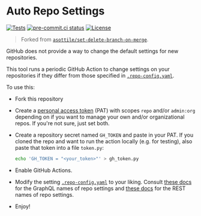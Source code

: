 # Auto Repo Settings

[![Tests](https://github.com/janosh/auto-repo-config/workflows/Auto%20Repo%20Config/badge.svg)](https://github.com/janosh/auto-repo-config/actions)
[![pre-commit.ci status](https://results.pre-commit.ci/badge/github/janosh/auto-repo-config/main.svg)](https://results.pre-commit.ci/latest/github/janosh/auto-repo-config/main)
[![License](https://img.shields.io/github/license/janosh/auto-repo-config?label=License)](/license)

> Forked from [`asottile/set-delete-branch-on-merge`](https://github.com/asottile/set-delete-branch-on-merge).

GitHub does not provide a way to change the default settings for new repositories.

This tool runs a periodic GitHub Action to change settings on your repositories if they differ from those specified in [`.repo-config.yaml`](.repo-config.yaml).

To use this:

- Fork this repository
- Create a [personal access token](https://github.com/settings/tokens/new) (PAT) with scopes `repo` and/or `admin:org` depending on if you want to manage your own and/or organizational repos. If you're not sure, just set both.
- Create a repository secret named `GH_TOKEN` and paste in your PAT. If you cloned the repo and want to run the action locally (e.g. for testing), also paste that token into a file `token.py`:

    ```sh
    echo 'GH_TOKEN = "<your_token>"' > gh_token.py
    ```

- Enable GitHub Actions.
- Modify the setting [`.repo-config.yaml`](.repo-config.yaml) to your liking. Consult [these docs](https://docs.github.com/graphql/reference/objects#repository) for the GraphQL names of repo settings and [these docs](https://docs.github.com/rest/reference/repos#update-a-repository) for the REST names of repo settings.
- Enjoy!
